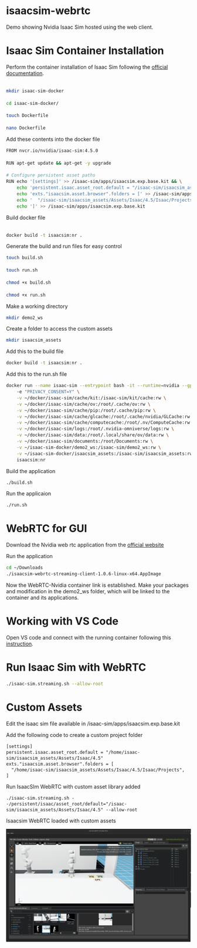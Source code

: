 # isaacsim-webrtc
Demo showing Nvidia Isaac Sim hosted using the web client.

# Isaac Sim Container Installation

Perform the container installation of Isaac Sim following the [official documentation](https://docs.isaacsim.omniverse.nvidia.com/latest/installation/install_container.html).


```bash

mkdir isaac-sim-docker

cd isaac-sim-docker/

touch Dockerfile

nano Dockerfile

```

Add these contents into the docker file

```bash
FROM nvcr.io/nvidia/isaac-sim:4.5.0

RUN apt-get update && apt-get -y upgrade

# Configure persistent asset paths
RUN echo '[settings]' >> /isaac-sim/apps/isaacsim.exp.base.kit && \
    echo 'persistent.isaac.asset_root.default = "/isaac-sim/isaacsim_assets/Assets/Isaac/4.5"' >> /isaac-sim/apps/isaacsim.exp.base.kit && \
    echo 'exts."isaacsim.asset.browser".folders = [' >> /isaac-sim/apps/isaacsim.exp.base.kit && \
    echo '  "/isaac-sim/isaacsim_assets/Assets/Isaac/4.5/Isaac/Projects",' >> /isaac-sim/apps/isaacsim.exp.base.kit && \
    echo ']' >> /isaac-sim/apps/isaacsim.exp.base.kit
```
Build docker file

```bash

docker build -t isaacsim:nr . 

```
Generate the build and run files for easy control

```bash
touch build.sh

touch run.sh

chmod +x build.sh

chmod +x run.sh
```
Make a working directory
```bash
mkdir demo2_ws

```
Create a folder to access the custom assets
```bash
mkdir isaacsim_assets

```

Add this to the build file

```bash
docker build -t isaacsim:nr .
```

Add this to the run.sh file

```bash
docker run --name isaac-sim --entrypoint bash -it --runtime=nvidia --gpus all -e "ACCEPT_EULA=Y" --rm ->
    -e "PRIVACY_CONSENT=Y" \
    -v ~/docker/isaac-sim/cache/kit:/isaac-sim/kit/cache:rw \
    -v ~/docker/isaac-sim/cache/ov:/root/.cache/ov:rw \
    -v ~/docker/isaac-sim/cache/pip:/root/.cache/pip:rw \
    -v ~/docker/isaac-sim/cache/glcache:/root/.cache/nvidia/GLCache:rw \
    -v ~/docker/isaac-sim/cache/computecache:/root/.nv/ComputeCache:rw \
    -v ~/docker/isaac-sim/logs:/root/.nvidia-omniverse/logs:rw \
    -v ~/docker/isaac-sim/data:/root/.local/share/ov/data:rw \
    -v ~/docker/isaac-sim/documents:/root/Documents:rw \
    -v ~/isaac-sim-docker/demo2_ws:/isaac-sim/demo2_ws:rw \
    -v ~/isaac-sim-docker/isaacsim_assets:/isaac-sim/isaacsim_assets:rw \
    isaacsim:nr
```

Build the application
```bash
./build.sh
```

Run the applicaion 
```bash
./run.sh
```

# WebRTC for GUI

Download the Nvidia web rtc application from the [official website](https://docs.isaacsim.omniverse.nvidia.com/latest/installation/manual_livestream_clients.html)


Run the application

```bash
cd ~/Downloads
./isaacsim-webrtc-streaming-client-1.0.6-linux-x64.AppImage 
```

Now the WebRTC-Nvidia container link is established. Make your packages and modification in the demo2_ws folder, which will be linked to the container and its applications.


# Working with VS Code
Open VS code and connect with the running container following this [instruction](https://learn.microsoft.com/en-us/visualstudio/docker/tutorials/docker-tutorial).

# Run Isaac Sim with WebRTC

```bash
./isaac-sim.streaming.sh --allow-root 
```

# Custom Assets
Edit the isaac sim file available in /isaac-sim/apps/isaacsim.exp.base.kit

Add the following code to create a custom project folder

```
[settings]
persistent.isaac.asset_root.default = "/home/isaac-sim/isaacsim_assets/Assets/Isaac/4.5"
exts."isaacsim.asset.browser".folders = [
  "/home/isaac-sim/isaacsim_assets/Assets/Isaac/4.5/Isaac/Projects",
]
```
Run IsaacSIm WebRTC with custom asset library added
```
./isaac-sim.streaming.sh --/persistent/isaac/asset_root/default="/isaac-sim/isaacsim_assets/Assets/Isaac/4.5" --allow-root

```

Isaacsim WebRTC loaded with custom assets

![alt text](image.png)